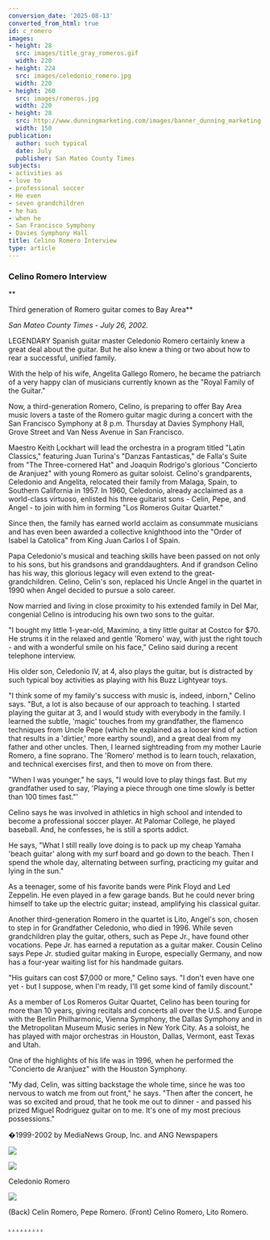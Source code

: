 ```yaml
---
conversion_date: '2025-08-13'
converted_from_html: true
id: c_romero
images:
- height: 28
  src: images/title_gray_romeros.gif
  width: 220
- height: 224
  src: images/celedonio_romero.jpg
  width: 220
- height: 260
  src: images/romeros.jpg
  width: 220
- height: 28
  src: http://www.dunningmarketing.com/images/banner_dunning_marketing.gif
  width: 150
publication:
  author: such typical
  date: July
  publisher: San Mateo County Times
subjects:
- activities as
- love to
- professional soccer
- He even
- seven grandchildren
- he has
- when he
- San Francisco Symphony
- Davies Symphony Hall
title: Celino Romero Interview
type: article
---
```


### Celino Romero Interview

**

Third generation of Romero guitar comes to Bay Area**

*San Mateo County Times - July 26, 2002.*

LEGENDARY Spanish guitar master Celedonio Romero certainly knew a great deal about the guitar. But he also knew a thing or two about how to rear a successful, unified family.

With the help of his wife, Angelita Gallego Romero, he became the patriarch of a very happy clan of musicians currently known as the "Royal Family of the Guitar."

Now, a third-generation Romero, Celino, is preparing to offer Bay Area music lovers a taste of the Romero guitar magic during a concert with the San Francisco Symphony at 8 p.m. Thursday at Davies Symphony Hall, Grove Street and Van Ness Avenue in San Francisco.

Maestro Keith Lockhart will lead the orchestra in a program titled "Latin Classics," featuring Juan Turina's "Danzas Fantasticas," de Falla's Suite from "The Three-cornered Hat" and Joaquin Rodrigo's glorious "Concierto de Aranjuez" with young Romero as guitar soloist.
Celino's grandparents, Celedonio and Angelita, relocated their family from Malaga, Spain, to Southern California in 1957. In 1960, Celedonio, already acclaimed as a world-class virtuoso, enlisted his three guitarist sons - Celin, Pepe, and Angel - to join with him in forming "Los Romeros Guitar Quartet."

Since then, the family has earned world acclaim as consummate musicians and has even been awarded a collective knighthood into the "Order of Isabel la Catolica" from King Juan Carlos I of Spain.

Papa Celedonio's musical and teaching skills have been passed on not only to his sons, but his grandsons and granddaughters.
And if grandson Celino has his way, this glorious legacy will even extend to the great-grandchildren. Celino, Celin's son, replaced his Uncle Angel in the quartet in 1990 when Angel decided to pursue a solo career.

Now married and living in close proximity to his extended family in Del Mar, congenial Celino is introducing his own two sons to the guitar.

"I bought my little 1-year-old, Maximino, a tiny little guitar at Costco for $70. He strums it in the relaxed and gentle 'Romero' way, with just the right touch - and with a wonderful smile on his face," Celino said during a recent telephone interview.

His older son, Celedonio IV, at 4, also plays the guitar, but is distracted by such typical boy activities as playing with his Buzz Lightyear toys.

"I think some of my family's success with music is, indeed, inborn," Celino says. "But, a lot is also because of our approach to teaching. I started playing the guitar at 3, and I would study with everybody in the family. I learned the subtle, 'magic' touches from my grandfather, the flamenco techniques from Uncle Pepe (which he explained as a looser kind of action that results in a 'dirtier,' more earthy sound), and a great deal from my father and other uncles. Then, I learned sightreading from my mother Laurie Romero, a fine soprano. The 'Romero' method is to learn touch, relaxation, and technical exercises first, and then to move on from there.

"When I was younger," he says, "I would love to play things fast. But my grandfather used to say, 'Playing a piece through one time slowly is better than 100 times fast."'

Celino says he was involved in athletics in high school and intended to become a professional soccer player. At Palomar College, he played baseball. And, he confesses, he is still a sports addict.

He says, "What I still really love doing is to pack up my cheap Yamaha 'beach guitar' along with my surf board and go down to the beach. Then I spend the whole day, alternating between surfing, practicing my guitar and lying in the sun."

As a teenager, some of his favorite bands were Pink Floyd and Led Zeppelin. He even played in a few garage bands. But he could never bring himself to take up the electric guitar; instead, amplifying his classical guitar.

Another third-generation Romero in the quartet is Lito, Angel's son, chosen to step in for Grandfather Celedonio, who died in 1996.
While seven grandchildren play the guitar, others, such as Pepe Jr., have found other vocations. Pepe Jr. has earned a reputation as a guitar maker. Cousin Celino says Pepe Jr. studied guitar making in Europe, especially Germany, and now has a four-year waiting list for his handmade guitars.

"His guitars can cost $7,000 or more," Celino says. "I don't even have one yet - but I suppose, when I'm ready, I'll get some kind of family discount."

As a member of Los Romeros Guitar Quartet, Celino has been touring for more than 10 years, giving recitals and concerts all over the U.S. and Europe with the Berlin Philharmonic, Vienna Symphony, the Dallas Symphony and in the Metropolitan Museum Music series in New York City. As a soloist, he has played with major orchestras :in Houston, Dallas, Vermont, east Texas and Utah.

One of the highlights of his life was in 1996, when he performed the "Concierto de Aranjuez" with the Houston Symphony.

"My dad, Celin, was sitting backstage the whole time, since he was too nervous to watch me from out front," he says. "Then after the concert, he was so excited and proud, that he took me out to dinner - and passed his prized Miguel Rodriguez guitar on to me. It's one of my most precious possessions."

�1999-2002 by MediaNews Group, Inc. and ANG Newspapers

![](images/title_gray_romeros.gif)

![](images/celedonio_romero.jpg)

Celedonio Romero

![](images/romeros.jpg)

(Back) Celin Romero, Pepe Romero. (Front) Celino Romero, Lito Romero.

[.](http://www.dunningmarketing.com)
[.](http://www.witnessamerica.com)
[.](http://www.witnessamerica.com/camcorders)
[.](http://www.ksql.com)
[.](http://www.ascendaviation.com)
[.](http://www.echovalleysupply.com)
[.](http://www.northworks.net)
[.](http://www.attainia.com)
[.](http://www.briandunning.com)